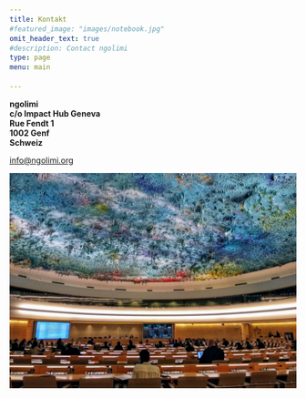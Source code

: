 ```yaml
---
title: Kontakt
#featured_image: "images/notebook.jpg"
omit_header_text: true
#description: Contact ngolimi 
type: page
menu: main

---
```


**ngolimi**  
**c/o Impact Hub Geneva**  
**Rue Fendt 1**  
**1002 Genf**  
**Schweiz**

info@ngolimi.org

![United Nations Office at Geneva, the Human Rights Council and Alliance of Civilizations Room.](../../img/un.jpg)

